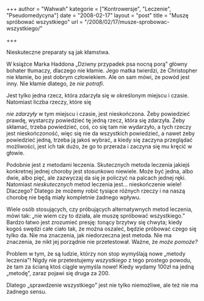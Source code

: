 +++
author = "Wahwah"
kategorie = ["Kontrowersje", "Leczenie", "Pseudomedycyna"]
date = "2008-02-17"
layout = "post"
title = "Muszę spróbować wszystkiego"
url = "/2008/02/17/musze-sprobowac-wszystkiego/"

+++

Nieskuteczne preparaty są jak kłamstwa.

W książce Marka Haddona „Dziwny przypadek psa nocną porą” główny bohater tłumaczy, dlaczego nie kłamie. Jego matka twierdzi, że Christopher nie kłamie, bo jest dobrym człowiekiem. Ale on sam mówi, że powód jest inny. Nie kłamie dlatego, że _nie potrafi._

<!--more-->Jest tylko jedna rzecz, która zdarzyła się w określonym miejscu i czasie. Natomiast liczba rzeczy, które się 

_nie zdarzyły_ w tym miejscu i czasie, jest nieskończona. Żeby powiedzieć prawdę, wystarczy powiedzieć tę jedną rzecz, która się zdarzyła. Żeby skłamać, trzeba powiedzieć, coś, co się tam nie wydarzyło, a tych rzeczy jest nieskończoność, więc się nie da wszystkich powiedzieć, a nawet żeby powiedzieć jedną, trzeba ją jakoś wybrać, a kiedy się zaczyna przeglądać możliwości, jest ich tak dużo, że go to przeraża i zaczyna się mu kręcić w głowie.

Podobnie jest z metodami leczenia. Skutecznych metoda leczenia jakiejś konkretnej jednej choroby jest stosunkowo niewiele. Może być jedna, albo dwie, albo pięć, ale zazwyczaj da się je policzyć na palcach jednej ręki. Natomiast _nieskutecznych_ metod leczenia jest&#8230; nieskończenie wiele! Dlaczego? Dlatego że możemy robić tysiące różnych rzeczy i na naszą chorobę nie będą miały kompletnie żadnego wpływu.

Wiele osób stosujących, czy próbujących alternatywnych metod leczenia, mówi tak: „nie wiem czy to działa, ale muszę spróbować wszystkiego.” Bardzo łatwo jest zrozumieć presję: tonący brzytwy się chwyta; kiedy kogoś swędzi całe ciało tak, że można oszaleć, będzie próbować czego się tylko da. Nie ma znaczenia, jak niedorzeczna jest metoda. Nie ma znaczenia, że nikt jej porządnie nie przetestował. Ważne, że _może pomoże?_

Problem w tym, że są ludzie, którzy non stop wymyślają nowe „metody leczenia”! Nigdy nie przetestujemy _wszystkiego_ z tego prostego powodu, że tam za ścianą ktoś ciągle wymyśla nowe! Kiedy wydamy 100zł na jedną „metodę”, zaraz pojawi się druga za 200.

Dlatego „sprawdzenie wszystkiego” jest nie tylko niemożliwe, ale też nie ma żadnego sensu.